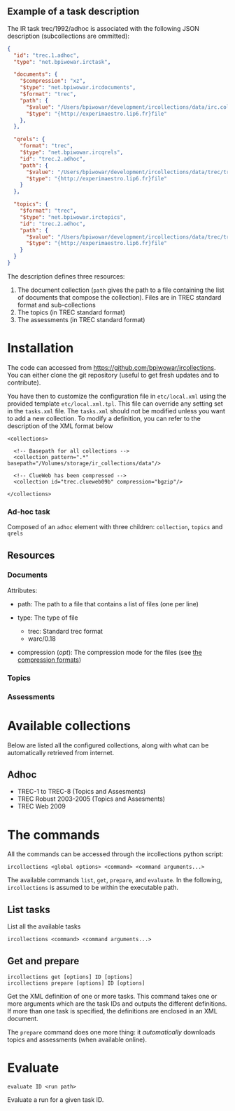 
## Example of a task description

The IR task trec/1992/adhoc is associated with the following JSON description (subcollections are ommitted):

```json
{
  "id": "trec.1.adhoc",
  "type": "net.bpiwowar.irctask",

  "documents": {
    "$compression": "xz",
    "$type": "net.bpiwowar.ircdocuments",
    "$format": "trec",
    "path": {
      "$value": "/Users/bpiwowar/development/ircollections/data/irc.cols/trec.1.adhoc",
      "$type": "{http://experimaestro.lip6.fr}file"
    },
  },

  "qrels": {
    "format": "trec",
    "$type": "net.bpiwowar.ircqrels",
    "id": "trec.2.adhoc",
    "path": {
      "$value": "/Users/bpiwowar/development/ircollections/data/trec/trec2/adhoc/qrels.101-150",
      "$type": "{http://experimaestro.lip6.fr}file"
    }
  },

  "topics": {
    "$format": "trec",
    "$type": "net.bpiwowar.irctopics",
    "id": "trec.2.adhoc",
    "path": {
      "$value": "/Users/bpiwowar/development/ircollections/data/trec/trec2/adhoc/trec2.topics.101-150",
      "$type": "{http://experimaestro.lip6.fr}file"
    }
  }
}
```

The description defines three resources:

1. The document collection (`path` gives the path to a file containing the list of documents that compose the collection). Files are in TREC standard format and sub-collections
1. The topics (in TREC standard format)
1. The assessments (in TREC standard format)

# Installation

The code can accessed from https://github.com/bpiwowar/ircollections. You can either clone the git repository (useful to get fresh updates and to contribute).

You have then to customize the configuration file in `etc/local.xml` using the provided template `etc/local.xml.tpl`. This file can override any setting set in the `tasks.xml`
file. The `tasks.xml` should not be modified unless you want to add a new collection.
To modify a definition, you can refer to the description of the XML format below

    <collections>

      <!-- Basepath for all collections -->
      <collection pattern=".*" basepath="/Volumes/storage/ir_collections/data"/>

      <!-- ClueWeb has been compressed -->
      <collection id="trec.clueweb09b" compression="bgzip"/>

    </collections>


### Ad-hoc task

Composed of an `adhoc` element with three children: `collection`, `topics` and `qrels`

## Resources

### Documents

Attributes:

- path: The path to a file that contains a list of files (one per line)
- type: The type of file
    - trec: Standard trec format
    - warc/0.18

- compression (_opt_): The compression mode for the files (see [the compression formats](#compression))

### Topics

### Assessments

# Available collections

Below are listed all the configured collections, along with what can be automatically retrieved from internet.

## Adhoc

- TREC-1 to TREC-8 (Topics and Assesments)
- TREC Robust 2003-2005 (Topics and Assesments)
- TREC Web 2009

# The commands

All the commands can be accessed through the ircollections python script:

    ircollections <global options> <command> <command arguments...>

The available commands `list`, `get`, `prepare`, and `evaluate`. In the following, `ircollections` is assumed to be within the executable path.

## List tasks

List all the available tasks

    ircollections <command> <command arguments...>


## Get and prepare

    ircollections get [options] ID [options]
    ircollections prepare [options] ID [options]

Get the XML definition of one or more tasks. This command takes one or more arguments which are the task IDs and outputs the different definitions. If more than one task is specified, the definitions are enclosed in an XML document.

The `prepare` command does one more thing: it *automatically* downloads topics and assessments (when available online).

# Evaluate

    evaluate ID <run path>

Evaluate a run for a given task ID.
